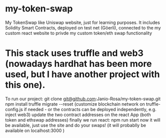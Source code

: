 # my-token-swap
My TokenSwap like Uniswap website, just for learning purposes. It includes Solidity Smart Contracts, deployed on test net (Göerli), connected to the my custom react website to privde my custom token/eth swap functionality

# This stack uses truffle and web3 (nowadays hardhat has been more used, but I have another project with this one).
 To run our project:
 git clone git@github.com:Janio-Rosa/my-token-swap.git
 npm install
 truffle migrate --reset  (customize blockchain network on truffle-config.js if needed - or the contracts can be deployed independently, e.g. inject web3)
 update the two contract addresses on the react App (both token and ethswap addresses)
 finally we run react:  npm run start
 now it will be available, just use the site and do your swaps! (it will probablly be available on localhost:3000 )
